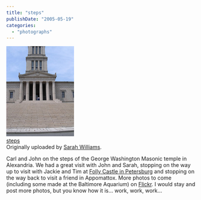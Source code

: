 ```yaml
---
title: "steps"
publishDate: "2005-05-19"
categories: 
  - "photographs"
---
```


[![](images/14612092_9d62db31d1_m.jpg)](http://www.flickr.com/photos/54325514@N00/14612092/ "photo sharing")  
[steps](http://www.flickr.com/photos/54325514@N00/14612092/)  
Originally uploaded by [Sarah Williams](http://www.flickr.com/people/54325514@N00/).

Carl and John on the steps of the George Washington Masonic temple in Alexandria. We had a great visit with John and Sarah, stopping on the way up to visit with Jackie and Tim at [Folly Castle in Petersburg](http://www.follycastle.com) and stopping on the way back to visit a friend in Appomattox. More photos to come (including some made at the Baltimore Aquarium) on [Flickr](http://www.flickr.com). I would stay and post more photos, but you know how it is... work, work, work...
